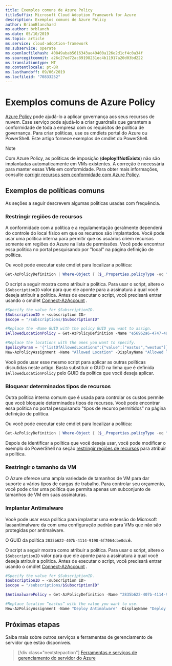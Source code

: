 ```yaml
---
title: Exemplos comuns de Azure Policy
titleSuffix: Microsoft Cloud Adoption Framework for Azure
description: Exemplos comuns de Azure Policy
author: BrianBlanchard
ms.author: brblanch
ms.date: 05/10/2019
ms.topic: article
ms.service: cloud-adoption-framework
ms.subservice: operate
ms.openlocfilehash: 40849abab5616343ae49400a126e2d1cf4c0a34f
ms.sourcegitcommit: a26c27ed72ac89198231ec4b11917a20d03bd222
ms.translationtype: MT
ms.contentlocale: pt-BR
ms.lasthandoff: 09/06/2019
ms.locfileid: "70833252"
---
```

# <a name="common-azure-policy-examples"></a>Exemplos comuns de Azure Policy

[Azure Policy](https://docs.microsoft.com/azure/governance/policy/overview) pode ajudá-lo a aplicar governança aos seus recursos de nuvem. Esse serviço pode ajudá-lo a criar guardrails que garantem a conformidade de toda a empresa com os requisitos de política de governança. Para criar políticas, use os cmdlets portal do Azure ou PowerShell. Este artigo fornece exemplos de cmdlet do PowerShell.

> [!NOTE]
> Com Azure Policy, as políticas de imposição (**deployIfNotExists**) não são implantadas automaticamente em VMs existentes. A correção é necessária para manter essas VMs em conformidade. Para obter mais informações, consulte [corrigir recursos sem conformidade com Azure Policy](https://docs.microsoft.com/en-us/azure/governance/policy/how-to/remediate-resources).

## <a name="common-policy-examples"></a>Exemplos de políticas comuns

As seções a seguir descrevem algumas políticas usadas com frequência.

### <a name="restrict-resource-regions"></a>Restringir regiões de recursos

A conformidade com a política e a regulamentação geralmente dependerá do controle do local físico em que os recursos são implantados. Você pode usar uma política interna para permitir que os usuários criem recursos somente em regiões do Azure na lista de permissões. Você pode encontrar essa política no portal pesquisando por "local" na página definição de política.

Ou você pode executar este cmdlet para localizar a política:

```powershell
Get-AzPolicyDefinition | Where-Object { ($_.Properties.policyType -eq "BuiltIn") -and ($_.Properties.displayName -like "*location*") }
```

O script a seguir mostra como atribuir a política. Para usar o script, altere o `$SubscriptionID` valor para que ele aponte para a assinatura à qual você deseja atribuir a política. Antes de executar o script, você precisará entrar usando o cmdlet [Connect-AzAccount](https://docs.microsoft.com/powershell/module/az.accounts/connect-azaccount?view=azps-2.1.0) .

```powershell
#Specify the value for $SubscriptionID.
$SubscriptionID = <subscription ID>
$scope = "/subscriptions/$SubscriptionID"

#Replace the -Name GUID with the policy GUID you want to assign.
$AllowedLocationPolicy = Get-AzPolicyDefinition -Name "e56962a6-4747-49cd-b67b-bf8b01975c4c"

#Replace the locations with the ones you want to specify.
$policyParam = '{"listOfAllowedLocations":{"value":["eastus","westus"]}}'
New-AzPolicyAssignment -Name "Allowed Location" -DisplayName "Allowed locations for resource creation" -Scope $scope -PolicyDefinition $AllowedLocationPolicy -Location eastus -PolicyParameter $policyparam
```

Você pode usar esse mesmo script para aplicar as outras políticas discutidas neste artigo. Basta substituir o GUID na linha que é definida `$AllowedLocationPolicy` pelo GUID da política que você deseja aplicar.

### <a name="block-certain-resource-types"></a>Bloquear determinados tipos de recursos

Outra política interna comum que é usada para controlar os custos permite que você bloqueie determinados tipos de recursos. Você pode encontrar essa política no portal pesquisando "tipos de recurso permitidos" na página definição de política.

Ou você pode executar este cmdlet para localizar a política:

```powershell
Get-AzPolicyDefinition | Where-Object { ($_.Properties.policyType -eq "BuiltIn") -and ($_.Properties.displayName -like "*allowed resource types") }
```

Depois de identificar a política que você deseja usar, você pode modificar o exemplo do PowerShell na seção [restringir regiões de recursos](#restrict-resource-regions) para atribuir a política.

### <a name="restrict-vm-size"></a>Restringir o tamanho da VM

O Azure oferece uma ampla variedade de tamanhos de VM para dar suporte a vários tipos de cargas de trabalho. Para controlar seu orçamento, você pode criar uma política que permita apenas um subconjunto de tamanhos de VM em suas assinaturas.

### <a name="deploy-antimalware"></a>Implantar Antimalware

Você pode usar essa política para implantar uma extensão do Microsoft Iaasantimalware da com uma configuração padrão para VMs que não são protegidas por antimalware.

O GUID da política `2835b622-407b-4114-9198-6f7064cbe0dc`é.

O script a seguir mostra como atribuir a política. Para usar o script, altere o `$SubscriptionID` valor para que ele aponte para a assinatura à qual você deseja atribuir a política. Antes de executar o script, você precisará entrar usando o cmdlet [Connect-AzAccount](https://docs.microsoft.com/powershell/module/az.accounts/connect-azaccount?view=azps-2.1.0) .

```powershell
#Specify the value for $SubscriptionID.
$SubscriptionID = <subscription ID>
$scope = "/subscriptions/$SubscriptionID"

$AntimalwarePolicy = Get-AzPolicyDefinition -Name "2835b622-407b-4114-9198-6f7064cbe0dc"

#Replace location “eastus” with the value you want to use.
New-AzPolicyAssignment -Name "Deploy Antimalware" -DisplayName "Deploy default Microsoft IaaSAntimalware extension for Windows Server" -Scope $scope -PolicyDefinition $AntimalwarePolicy -Location eastus –AssignIdentity

```

## <a name="next-steps"></a>Próximas etapas

Saiba mais sobre outros serviços e ferramentas de gerenciamento de servidor que estão disponíveis.

> [!div class="nextstepaction"]
> [Ferramentas e serviços de gerenciamento do servidor do Azure](./tools-services.md)
